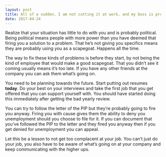 ```yaml
---
layout: post
title: All of a sudden, I am not cutting it at work, and my boss is proceeding like he wants to fire me. What should I do?
date: 2017-04-24
---
```


<p>Realize that your situation has little to do with you and is probably political. Being political means people with more power than you have deemed that firing you a solution to a problem. That he’s not giving you specifics means they are probably using you as a scapegoat. Happens all the time.</p><p>The way to fix these kinds of problems is before they start, by not being the kind of employee that would make a good scapegoat. That you didn’t see it coming usually means it’s too late. If you have any other friends at the company you can ask them what’s going on.</p><p>You need to be planning towards the future. Start putting out resumes <b>today</b>. Do your best on your interviews and take the first job that you get offered that you can support yourself with. You should have started doing this immediately after getting the bad yearly review.</p><p>You can try to follow the letter of the PIP but they’re probably going to fire you anyway. Firing you with cause gives them the ability to deny you unemployment should you choose to file for it. If you can document that you’ve followed the PIP to the letter and they fired you anyway then if you get denied for unemployment you can appeal.</p><p>Let this be a lesson to not get too complacent at your job. You can’t just do your job, you also have to be aware of what’s going on at your company and keep communicating with the higher ups.</p>
